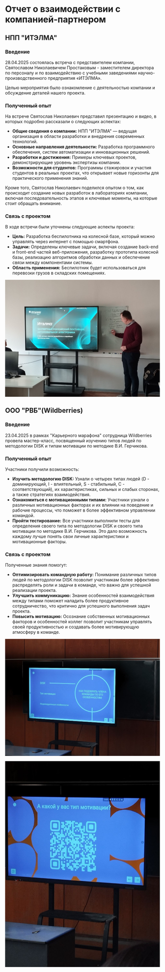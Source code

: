 # Отчет о взаимодействии с компанией-партнером 
## НПП "ИТЭЛМА"
### Введение
28.04.2025 состоялась встреча с представителем компании, Святославом Николаевичем Простаковым - заместителем директора по персоналу и по взаимодействию с учебными заведениями научно-производственного предприятия «ИТЭЛМА». 

Целью мероприятия было ознакомление с деятельностью компании и обсуждение деталей нашего проекта.
### Полученный опыт
На встрече Святослав Николаевич представил презентацию и видео, в которых подробно рассказали о следующих аспектах:
* **Общие сведения о компании:** НПП "ИТЭЛМА" — ведущая организация в области разработки и внедрения современных технологий.
* **Основные направления деятельности:** Разработка программного обеспечения, систем автоматизации и инновационных решений.
* **Разработки и достижения:** Примеры ключевых проектов, демонстрирующие уровень экспертизы компании.
* **Возможности для студентов:** Программы стажировок и участия студентов в реальных проектах, что открывает новые горизонты для практического применения знаний.

Кроме того, Святослав Николаевич поделился опытом о том, как происходит создание новых разработок в лабораториях компании, включая последовательность этапов и ключевые моменты, на которые стоит обращать внимание.
### Связь с проектом
В ходе встречи были уточнены следующие аспекты проекта:
* **Цель:** Разработка беспилотника на колесной базе, который можно управлять через интернет с помощью смартфона.
* **Задачи:** Определены ключевые задачи, включая создание back-end и front-end частей веб-приложения, разработку прототипа колесной базы, реализацию алгоритмов обработки данных и обеспечение связи между компонентами системы.
* **Область применения:** Беспилотник будет использоваться для перевозки грузов в складских помещениях.

![](https://github.com/UliPi29/Project-pract/blob/master/reports/photo/photo_5255756844985609990_y.jpg?raw=true)
## ООО "РВБ"(Wildberries)
### Введение
23.04.2025 в рамках "Карьерного марафона" сотрудница Wildberries провела мастер-класс, посвященный изучению типов людей по методологии DISK и типам мотивации по методике В.И. Герчикова.
### Полученный опыт
Участники получили возможность:
* **Изучить методологию DISK:** Узнали о четырех типах людей (D - доминирующий, I - влиятельный, S - стабильный, C - соответствующий), их характеристиках, сильных и слабых сторонах, а также стратегиях взаимодействия.
* **Ознакомиться с мотивационными типами:** Участники узнали о различных мотивационных факторах и их влиянии на поведение и рабочие процессы, что поможет в более эффективном управлении командой.
* **Пройти тестирование:** Все участники выполнили тесты для определения своего типа по методологии DISK и своего типа мотивации по методике В.И. Герчикова. Это дало возможность каждому лучше понять свои личные характеристики и мотивационные факторы.
### Связь с проектом
Полученные знания помогут:
* **Оптимизировать командную работу:** Понимание различных типов людей по методологии DISK позволит участникам более эффективно распределять роли и задачи в команде, что важно для успешной реализации проекта.
* **Улучшить коммуникацию:** Знание особенностей взаимодействия между типами поможет наладить более продуктивное сотрудничество, что критично для успешного выполнения задач проекта.
* **Повысить мотивацию:** Осознание собственных мотивационных факторов и особенностей коллег позволит участникам управлять своей продуктивностью и создавать более мотивирующую атмосферу в команде.

![](https://github.com/UliPi29/Project-pract/blob/master/reports/photo/photo_5255756844985609992_y.jpg?raw=true)

![](https://github.com/UliPi29/Project-pract/blob/master/reports/photo/photo_5255756844985609991_y.jpg?raw=true)
